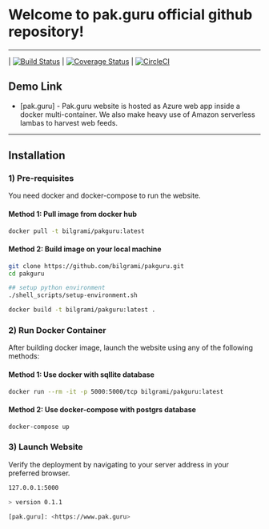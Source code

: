 # Welcome to pak.guru official github repository!

----

| [![Build Status](https://travis-ci.org/bilgrami/pakguru.svg?branch=master)](https://travis-ci.org/bilgrami/pakguru)
| [![Coverage Status](https://coveralls.io/repos/github/bilgrami/pakguru/badge.svg)](https://coveralls.io/github/bilgrami/pakguru)
| [![CircleCI](https://circleci.com/gh/bilgrami/pakguru.svg?style=svg)](https://circleci.com/gh/bilgrami/pakguru)

## Demo Link

* [pak.guru] - Pak.guru website is hosted as Azure web app inside a docker multi-container. We also make heavy use of Amazon serverless lambas to harvest web feeds. 



---


## Installation

### 1) Pre-requisites

You need docker and docker-compose to run the website.

#### Method 1: Pull image from docker hub

```sh
docker pull -t bilgrami/pakguru:latest
```

#### Method 2: Build image on your local machine

```sh
git clone https://github.com/bilgrami/pakguru.git
cd pakguru

## setup python environment
./shell_scripts/setup-environment.sh

docker build -t bilgrami/pakguru:latest .
```

### 2) Run Docker Container

After building docker image, launch the website using any of the following methods:

#### Method 1: Use docker with sqllite database

```sh
docker run --rm -it -p 5000:5000/tcp bilgrami/pakguru:latest
```

#### Method 2: Use docker-compose with postgrs database

```sh
docker-compose up
```

### 3) Launch Website

Verify the deployment by navigating to your server address in your preferred browser.

```sh
127.0.0.1:5000

> version 0.1.1

[pak.guru]: <https://www.pak.guru>
